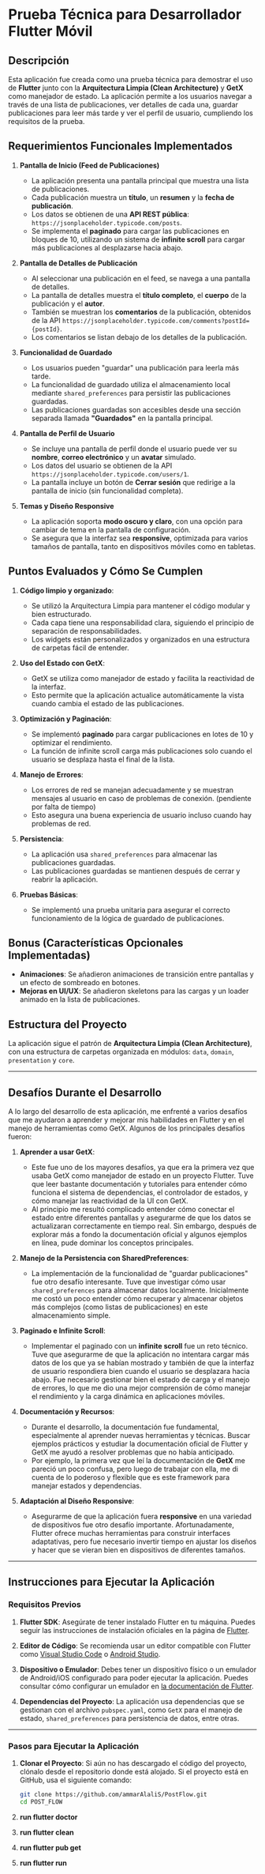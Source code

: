 # Prueba Técnica para Desarrollador Flutter Móvil

## Descripción

Esta aplicación fue creada como una prueba técnica para demostrar el uso de **Flutter** junto con la **Arquitectura Limpia (Clean Architecture)** y **GetX** como manejador de estado. La aplicación permite a los usuarios navegar a través de una lista de publicaciones, ver detalles de cada una, guardar publicaciones para leer más tarde y ver el perfil de usuario, cumpliendo los requisitos de la prueba.

## Requerimientos Funcionales Implementados

1. **Pantalla de Inicio (Feed de Publicaciones)**
   - La aplicación presenta una pantalla principal que muestra una lista de publicaciones.
   - Cada publicación muestra un **título**, un **resumen** y la **fecha de publicación**.
   - Los datos se obtienen de una **API REST pública**: `https://jsonplaceholder.typicode.com/posts`.
   - Se implementa el **paginado** para cargar las publicaciones en bloques de 10, utilizando un sistema de **infinite scroll** para cargar más publicaciones al desplazarse hacia abajo.

2. **Pantalla de Detalles de Publicación**
   - Al seleccionar una publicación en el feed, se navega a una pantalla de detalles.
   - La pantalla de detalles muestra el **título completo**, el **cuerpo** de la publicación y el **autor**.
   - También se muestran los **comentarios** de la publicación, obtenidos de la API `https://jsonplaceholder.typicode.com/comments?postId={postId}`.
   - Los comentarios se listan debajo de los detalles de la publicación.

3. **Funcionalidad de Guardado**
   - Los usuarios pueden "guardar" una publicación para leerla más tarde.
   - La funcionalidad de guardado utiliza el almacenamiento local mediante `shared_preferences` para persistir las publicaciones guardadas.
   - Las publicaciones guardadas son accesibles desde una sección separada llamada **"Guardados"** en la pantalla principal.

4. **Pantalla de Perfil de Usuario**
   - Se incluye una pantalla de perfil donde el usuario puede ver su **nombre**, **correo electrónico** y un **avatar** simulado.
   - Los datos del usuario se obtienen de la API `https://jsonplaceholder.typicode.com/users/1`.
   - La pantalla incluye un botón de **Cerrar sesión** que redirige a la pantalla de inicio (sin funcionalidad completa).

5. **Temas y Diseño Responsive**
   - La aplicación soporta **modo oscuro y claro**, con una opción para cambiar de tema en la pantalla de configuración.
   - Se asegura que la interfaz sea **responsive**, optimizada para varios tamaños de pantalla, tanto en dispositivos móviles como en tabletas.

## Puntos Evaluados y Cómo Se Cumplen

1. **Código limpio y organizado**:
   - Se utilizó la Arquitectura Limpia para mantener el código modular y bien estructurado.
   - Cada capa tiene una responsabilidad clara, siguiendo el principio de separación de responsabilidades.
   - Los widgets están personalizados y organizados en una estructura de carpetas fácil de entender.

2. **Uso del Estado con GetX**:
   - GetX se utiliza como manejador de estado y facilita la reactividad de la interfaz.
   - Esto permite que la aplicación actualice automáticamente la vista cuando cambia el estado de las publicaciones.

3. **Optimización y Paginación**:
   - Se implementó **paginado** para cargar publicaciones en lotes de 10 y optimizar el rendimiento.
   - La función de infinite scroll carga más publicaciones solo cuando el usuario se desplaza hasta el final de la lista.

4. **Manejo de Errores**:
   - Los errores de red se manejan adecuadamente y se muestran mensajes al usuario en caso de problemas de conexión. (pendiente por falta de tiempo)
   - Esto asegura una buena experiencia de usuario incluso cuando hay problemas de red.

5. **Persistencia**:
   - La aplicación usa `shared_preferences` para almacenar las publicaciones guardadas.
   - Las publicaciones guardadas se mantienen después de cerrar y reabrir la aplicación.

6. **Pruebas Básicas**:
   - Se implementó una prueba unitaria para asegurar el correcto funcionamiento de la lógica de guardado de publicaciones.

## Bonus (Características Opcionales Implementadas)

- **Animaciones**: Se añadieron animaciones de transición entre pantallas y un efecto de sombreado en botones.
- **Mejoras en UI/UX**: Se añadieron skeletons para las cargas y un loader animado en la lista de publicaciones.

## Estructura del Proyecto

La aplicación sigue el patrón de **Arquitectura Limpia (Clean Architecture)**, con una estructura de carpetas organizada en módulos: `data`, `domain`, `presentation` y `core`.

---

## Desafíos Durante el Desarrollo

A lo largo del desarrollo de esta aplicación, me enfrenté a varios desafíos que me ayudaron a aprender y mejorar mis habilidades en Flutter y en el manejo de herramientas como GetX. Algunos de los principales desafíos fueron:

1. **Aprender a usar GetX**:
   - Este fue uno de los mayores desafíos, ya que era la primera vez que usaba GetX como manejador de estado en un proyecto Flutter. Tuve que leer bastante documentación y tutoriales para entender cómo funciona el sistema de dependencias, el controlador de estados, y cómo manejar las reactividad de la UI con GetX.
   - Al principio me resultó complicado entender cómo conectar el estado entre diferentes pantallas y asegurarme de que los datos se actualizaran correctamente en tiempo real. Sin embargo, después de explorar más a fondo la documentación oficial y algunos ejemplos en línea, pude dominar los conceptos principales.

2. **Manejo de la Persistencia con SharedPreferences**:
   - La implementación de la funcionalidad de "guardar publicaciones" fue otro desafío interesante. Tuve que investigar cómo usar `shared_preferences` para almacenar datos localmente. Inicialmente me costó un poco entender cómo recuperar y almacenar objetos más complejos (como listas de publicaciones) en este almacenamiento simple.

3. **Paginado e Infinite Scroll**:
   - Implementar el paginado con un **infinite scroll** fue un reto técnico. Tuve que asegurarme de que la aplicación no intentara cargar más datos de los que ya se habían mostrado y también de que la interfaz de usuario respondiera bien cuando el usuario se desplazara hacia abajo. Fue necesario gestionar bien el estado de carga y el manejo de errores, lo que me dio una mejor comprensión de cómo manejar el rendimiento y la carga dinámica en aplicaciones móviles.

4. **Documentación y Recursos**:
   - Durante el desarrollo, la documentación fue fundamental, especialmente al aprender nuevas herramientas y técnicas. Buscar ejemplos prácticos y estudiar la documentación oficial de Flutter y GetX me ayudó a resolver problemas que no había anticipado. 
   - Por ejemplo, la primera vez que leí la documentación de **GetX** me pareció un poco confusa, pero luego de trabajar con ella, me di cuenta de lo poderoso y flexible que es este framework para manejar estados y dependencias.

5. **Adaptación al Diseño Responsive**:
   - Asegurarme de que la aplicación fuera **responsive** en una variedad de dispositivos fue otro desafío importante. Afortunadamente, Flutter ofrece muchas herramientas para construir interfaces adaptativas, pero fue necesario invertir tiempo en ajustar los diseños y hacer que se vieran bien en dispositivos de diferentes tamaños.

---

## Instrucciones para Ejecutar la Aplicación

### Requisitos Previos

1. **Flutter SDK**: Asegúrate de tener instalado Flutter en tu máquina. Puedes seguir las instrucciones de instalación oficiales en la página de [Flutter](https://flutter.dev/docs/get-started/install).
   
2. **Editor de Código**: Se recomienda usar un editor compatible con Flutter como [Visual Studio Code](https://code.visualstudio.com/) o [Android Studio](https://developer.android.com/studio).

3. **Dispositivo o Emulador**: Debes tener un dispositivo físico o un emulador de Android/iOS configurado para poder ejecutar la aplicación. Puedes consultar cómo configurar un emulador en [la documentación de Flutter](https://flutter.dev/docs/get-started/install).

4. **Dependencias del Proyecto**: La aplicación usa dependencias que se gestionan con el archivo `pubspec.yaml`, como `GetX` para el manejo de estado, `shared_preferences` para persistencia de datos, entre otras.

---

### Pasos para Ejecutar la Aplicación

1. **Clonar el Proyecto**:
   Si aún no has descargado el código del proyecto, clónalo desde el repositorio donde está alojado. Si el proyecto está en GitHub, usa el siguiente comando:
   
   ```bash
   git clone https://github.com/ammarAlaliS/PostFlow.git
   cd POST_FLOW

2. **run flutter doctor**


3. **run flutter clean**

4. **run flutter pub get**

5. **run flutter run**
  